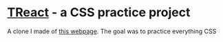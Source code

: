 # [TReact](https://devbdarius.github.io/TReact/) - a CSS practice project

A clone I made of [this webpage](https://treact.owaiskhan.me/components/landingPages/SaaSProductLandingPage). The goal was to practice everything CSS
